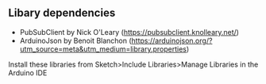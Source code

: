 ## Libary dependencies 
- PubSubClient by Nick O'Leary (https://pubsubclient.knolleary.net/)
- ArduinoJson by Benoit Blanchon (https://arduinojson.org/?utm_source=meta&utm_medium=library.properties)


Install these libraries from Sketch>Include Libraries>Manage Libraries in the Arduino IDE
